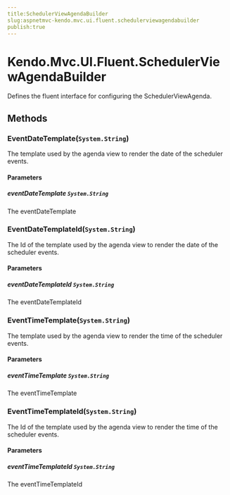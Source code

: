```yaml
---
title:SchedulerViewAgendaBuilder
slug:aspnetmvc-kendo.mvc.ui.fluent.schedulerviewagendabuilder
publish:true
---
```


# Kendo.Mvc.UI.Fluent.SchedulerViewAgendaBuilder
Defines the fluent interface for configuring the SchedulerViewAgenda.



## Methods

### EventDateTemplate(`System.String`)
The template used by the agenda view to render the date of the scheduler events.


#### Parameters

##### eventDateTemplate `System.String`
The eventDateTemplate





### EventDateTemplateId(`System.String`)
The Id of the template used by the agenda view to render the date of the scheduler events.


#### Parameters

##### eventDateTemplateId `System.String`
The eventDateTemplateId





### EventTimeTemplate(`System.String`)
The template used by the agenda view to render the time of the scheduler events.


#### Parameters

##### eventTimeTemplate `System.String`
The eventTimeTemplate





### EventTimeTemplateId(`System.String`)
The Id of the template used by the agenda view to render the time of the scheduler events.


#### Parameters

##### eventTimeTemplateId `System.String`
The eventTimeTemplateId






